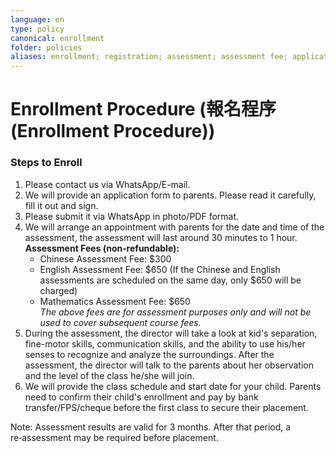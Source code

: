 ```yaml
---
language: en
type: policy
canonical: enrollment
folder: policies
aliases: enrollment; registration; assessment; assessment fee; application form; placement; timetable; schedule
---
```

# Enrollment Procedure (報名程序 (Enrollment Procedure))

### Steps to Enroll
1. Please contact us via WhatsApp/E-mail.  
2. We will provide an application form to parents. Please read it carefully, fill it out and sign.  
3. Please submit it via WhatsApp in photo/PDF format.  
4. We will arrange an appointment with parents for the date and time of the assessment, the assessment will last around 30 minutes to 1 hour.  
   **Assessment Fees (non‑refundable):**  
   - Chinese Assessment Fee: $300  
   - English Assessment Fee: $650 (If the Chinese and English assessments are scheduled on the same day, only $650 will be charged)  
   - Mathematics Assessment Fee: $650  
   *The above fees are for assessment purposes only and will not be used to cover subsequent course fees.*  
5. During the assessment, the director will take a look at kid's separation, fine-motor skills, communication skills, and the ability to use his/her senses to recognize and analyze the surroundings. After the assessment, the director will talk to the parents about her observation and the level of the class he/she will join.  
6. We will provide the class schedule and start date for your child. Parents need to confirm their child's enrollment and pay by bank transfer/FPS/cheque before the first class to secure their placement.

Note: Assessment results are valid for 3 months. After that period, a re‑assessment may be required before placement.